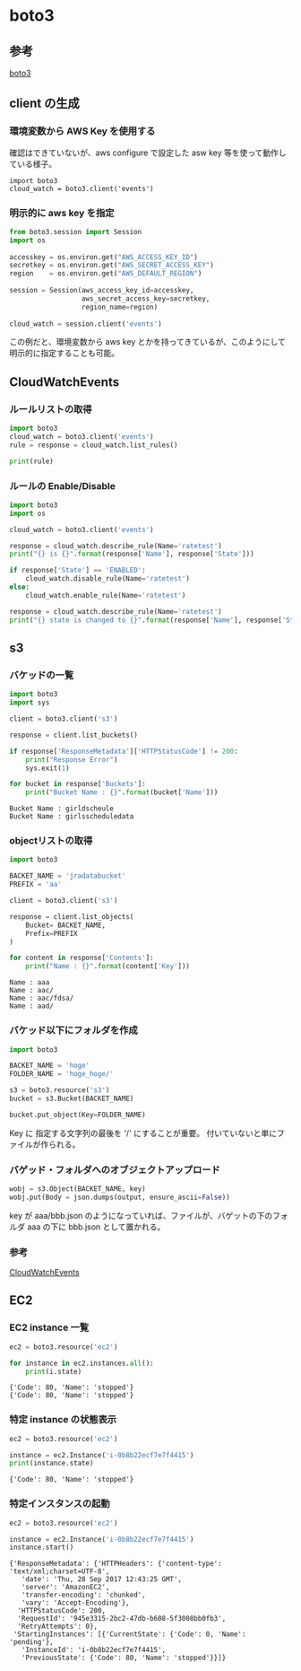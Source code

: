 # boto3

## 参考
[boto3](https://boto3.readthedocs.io/en/latest/index.html)

## client の生成

### 環境変数から AWS Key を使用する

確認はできていないが、aws configure で設定した asw key 等を使って動作している様子。

```
import boto3
cloud_watch = boto3.client('events')
```

### 明示的に aws key を指定
``` python
from boto3.session import Session
import os
 
accesskey = os.environ.get("AWS_ACCESS_KEY_ID")
secretkey = os.environ.get("AWS_SECRET_ACCESS_KEY")
region    = os.environ.get("AWS_DEFAULT_REGION")
 
session = Session(aws_access_key_id=accesskey,
                  aws_secret_access_key=secretkey,
                  region_name=region)
 
cloud_watch = session.client('events')

```

この例だと、環境変数から aws key とかを持ってきているが、このようにして明示的に指定することも可能。

## CloudWatchEvents

### ルールリストの取得
``` python
import boto3
cloud_watch = boto3.client('events')
rule = response = cloud_watch.list_rules()

print(rule)
```

### ルールの Enable/Disable
``` python
import boto3
import os

cloud_watch = boto3.client('events')

response = cloud_watch.describe_rule(Name='ratetest')
print("{} is {}".format(response['Name'], response['State']))

if response['State'] == 'ENABLED':
	cloud_watch.disable_rule(Name='ratetest')
else:
	cloud_watch.enable_rule(Name='ratetest')	

response = cloud_watch.describe_rule(Name='ratetest')
print("{} state is changed to {}".format(response['Name'], response['State']))
```

## s3

### バケッドの一覧
``` python
import boto3
import sys

client = boto3.client('s3')

response = client.list_buckets()

if response['ResponseMetadata']['HTTPStatusCode'] != 200:
    print("Response Error")
    sys.exit(1)

for bucket in response['Buckets']:
    print("Bucket Name : {}".format(bucket['Name']))
```
```
Bucket Name : girldscheule
Bucket Name : girlsscheduledata
```

### objectリストの取得

``` python
import boto3

BACKET_NAME = 'jradatabucket'
PREFIX = 'aa'

client = boto3.client('s3')

response = client.list_objects(
    Bucket= BACKET_NAME,
    Prefix=PREFIX
)

for content in response['Contents']:
    print("Name : {}".format(content['Key']))
```

```
Name : aaa
Name : aac/
Name : aac/fdsa/
Name : aad/
```



### バケッド以下にフォルダを作成
``` python
import boto3

BACKET_NAME = 'hoge'
FOLDER_NAME = 'hoge_hoge/'

s3 = boto3.resource('s3')
bucket = s3.Bucket(BACKET_NAME)

bucket.put_object(Key=FOLDER_NAME)
```

Key に 指定する文字列の最後を '/' にすることが重要。
付いていないと単にファイルが作られる。

### バゲッド・フォルダへのオブジェクトアップロード

``` python
wobj = s3.Object(BACKET_NAME, key)
wobj.put(Body = json.dumps(output, ensure_ascii=False))
```
key が aaa/bbb.json のようになっていれば、ファイルが、バゲットの下のフォルダ aaa の下に bbb.json として置かれる。


### 参考
[CloudWatchEvents](https://boto3.readthedocs.io/en/latest/reference/services/events.html)


## EC2

### EC2 instance 一覧

``` python
ec2 = boto3.resource('ec2')

for instance in ec2.instances.all():
	print(i.state)
```

```
{'Code': 80, 'Name': 'stopped'}
{'Code': 80, 'Name': 'stopped'}
```

### 特定 instance の状態表示

``` python
ec2 = boto3.resource('ec2')

instance = ec2.Instance('i-0b8b22ecf7e7f4415')
print(instance.state)
```

```
{'Code': 80, 'Name': 'stopped'}
```

### 特定インスタンスの起動

``` python
ec2 = boto3.resource('ec2')

instance = ec2.Instance('i-0b8b22ecf7e7f4415')
instance.start()
```

```
{'ResponseMetadata': {'HTTPHeaders': {'content-type': 'text/xml;charset=UTF-8',
   'date': 'Thu, 28 Sep 2017 12:43:25 GMT',
   'server': 'AmazonEC2',
   'transfer-encoding': 'chunked',
   'vary': 'Accept-Encoding'},
  'HTTPStatusCode': 200,
  'RequestId': '945e3315-2bc2-47db-b608-5f3008bb0fb3',
  'RetryAttempts': 0},
 'StartingInstances': [{'CurrentState': {'Code': 0, 'Name': 'pending'},
   'InstanceId': 'i-0b8b22ecf7e7f4415',
   'PreviousState': {'Code': 80, 'Name': 'stopped'}}]}

```







